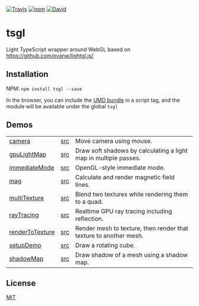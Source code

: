 <!--- header generated automatically, don't edit --->
[![Travis](https://img.shields.io/travis/NaridaL/tsgl.svg?style=flat-square)](https://travis-ci.org/NaridaL/tsgl)
[![npm](https://img.shields.io/npm/v/tsgl.svg?style=flat-square)](https://www.npmjs.com/package/tsgl)
[![David](https://img.shields.io/david/expressjs/express.svg?style=flat-square)](https://david-dm.org/NaridaL/tsgl)

# tsgl
Light TypeScript wrapper around WebGL based on https://github.com/evanw/lightgl.js/

## Installation
NPM:  `npm install tsgl --save`

In the browser, you can include the [UMD bundle](./dist/bundle.js) in a script tag, and the module will be available under the global `tsgl`

<!--- CONTENT-START --->
## Demos
<!--- DEMO-TABLE-START --->
||||
--- | --- | ---
[camera](https://naridal.github.io/tsgl/demo.html#camera) | [src](./src/demo/camera.ts) | Move camera using mouse.
[gpuLightMap](https://naridal.github.io/tsgl/demo.html#gpuLightMap) | [src](./src/demo/gpuLightMap.ts) | Draw soft shadows by calculating a light map in multiple passes.
[immediateMode](https://naridal.github.io/tsgl/demo.html#immediateMode) | [src](./src/demo/immediateMode.ts) | OpenGL-style immediate mode.
[mag](https://naridal.github.io/tsgl/demo.html#mag) | [src](./src/demo/mag.ts) | Calculate and render magnetic field lines.
[multiTexture](https://naridal.github.io/tsgl/demo.html#multiTexture) | [src](./src/demo/multiTexture.ts) | Blend two textures while rendering them to a quad.
[rayTracing](https://naridal.github.io/tsgl/demo.html#rayTracing) | [src](./src/demo/rayTracing.ts) | Realtime GPU ray tracing including reflection.
[renderToTexture](https://naridal.github.io/tsgl/demo.html#renderToTexture) | [src](./src/demo/renderToTexture.ts) | Render mesh to texture, then render that texture to another mesh.
[setupDemo](https://naridal.github.io/tsgl/demo.html#setupDemo) | [src](./src/demo/setupDemo.ts) | Draw a rotating cube.
[shadowMap](https://naridal.github.io/tsgl/demo.html#shadowMap) | [src](./src/demo/shadowMap.ts) | Draw shadow of a mesh using a shadow map.
<!--- DEMO-TABLE-END --->









<!--- CONTENT-END --->
<!--- footer generated automatically, don't edit --->
## License
[MIT](./LICENSE)
